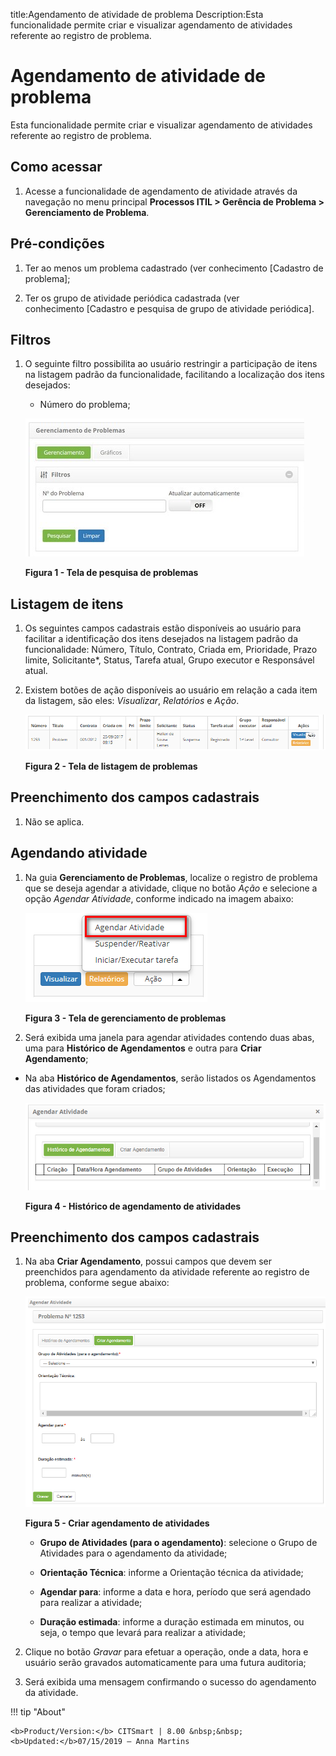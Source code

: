 title:Agendamento de atividade de problema
Description:Esta funcionalidade permite criar e visualizar agendamento de atividades referente ao registro de problema.

# Agendamento de atividade de problema

Esta funcionalidade permite criar e visualizar agendamento de atividades
referente ao registro de problema.

Como acessar
------------

1.  Acesse a funcionalidade de agendamento de atividade através da navegação no
    menu principal **Processos ITIL > Gerência de Problema > Gerenciamento de Problema**.

Pré-condições
-------------

1.  Ter ao menos um problema cadastrado (ver conhecimento [Cadastro de
    problema];

2.  Ter os grupo de atividade periódica cadastrada (ver conhecimento [Cadastro e
    pesquisa de grupo de atividade periódica].

Filtros
-------

1.  O seguinte filtro possibilita ao usuário restringir a participação de itens
    na listagem padrão da funcionalidade, facilitando a localização dos itens
    desejados:

    -  Número do problema;

    ![Criar](images/schedule-activity-1.png)

    **Figura 1 - Tela de pesquisa de problemas**

Listagem de itens
-----------------

1.  Os seguintes campos cadastrais estão disponíveis ao usuário para facilitar a
    identificação dos itens desejados na listagem padrão da
    funcionalidade: Número, Título, Contrato, Criada em, Prioridade, Prazo
    limite, Solicitante*, Status, Tarefa atual, Grupo
    executor e Responsável atual.

2.  Existem botões de ação disponíveis ao usuário em relação a cada item da
    listagem, são eles: *Visualizar*, *Relatórios* e *Ação*.

    ![Criar](images/schedule-activity-2.png)

    **Figura 2 - Tela de listagem de problemas**

Preenchimento dos campos cadastrais
-----------------------------------

1.  Não se aplica.

Agendando atividade
-------------------

1.  Na guia **Gerenciamento de Problemas**, localize o registro de problema que
    se deseja agendar a atividade, clique no botão *Ação* e selecione a
    opção *Agendar Atividade*, conforme indicado na imagem abaixo:

    ![Criar](images/schedule-activity-3.png)

    **Figura 3 - Tela de gerenciamento de problemas**

1.  Será exibida uma janela para agendar atividades contendo duas abas, uma
    para **Histórico de Agendamentos** e outra para **Criar Agendamento**;

-   Na aba **Histórico de Agendamentos**, serão listados os Agendamentos das
    atividades que foram criados;

    ![Criar](images/schedule-activity-4.png)

    **Figura 4 - Histórico de agendamento de atividades**

Preenchimento dos campos cadastrais
-----------------------------------

1.  Na aba **Criar Agendamento**, possui campos que devem ser preenchidos para
    agendamento da atividade referente ao registro de problema, conforme segue
    abaixo:

    ![Criar](images/schedule-activity-5.png)

    **Figura 5 - Criar agendamento de atividades**

    -  **Grupo de Atividades (para o agendamento)**: selecione o Grupo de
    Atividades para o agendamento da atividade;

    -  **Orientação Técnica**: informe a Orientação técnica da atividade;

    -  **Agendar para**: informe a data e hora, período que será agendado para
    realizar a atividade;

    -  **Duração estimada**: informe a duração estimada em minutos, ou seja, o
    tempo que levará para realizar a atividade;

1.  Clique no botão *Gravar* para efetuar a operação, onde a data, hora e
    usuário serão gravados automaticamente para uma futura auditoria;

2.  Será exibida uma mensagem confirmando o sucesso do agendamento da atividade.

!!! tip "About"

    <b>Product/Version:</b> CITSmart | 8.00 &nbsp;&nbsp;
    <b>Updated:</b>07/15/2019 – Anna Martins
